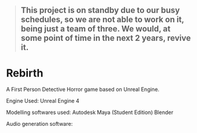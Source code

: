 > ## This project is on standby due to our busy schedules, so we are not able to work on it, being just a team of three. We would, at some point of time in the next 2 years, revive it.

# Rebirth
A First Person Detective Horror game based on Unreal Engine.

Engine Used:
  Unreal Engine 4

Modelling softwares used:
  Autodesk Maya (Student Edition)
  Blender

Audio generation software:
